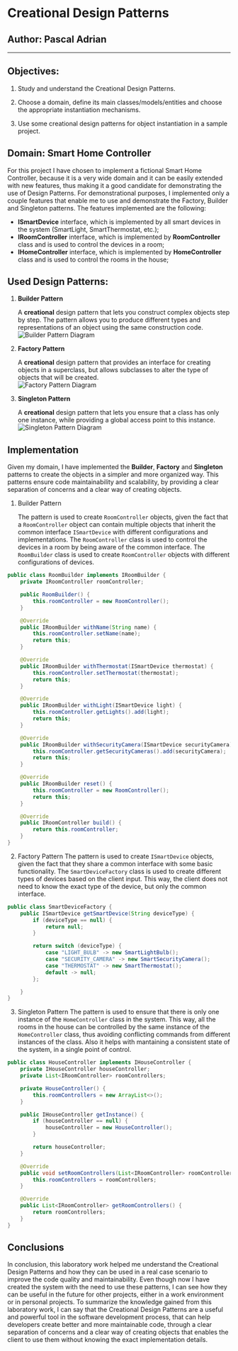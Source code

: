 # Creational Design Patterns


## Author: Pascal Adrian

----

## Objectives:

1. Study and understand the Creational Design Patterns.

2. Choose a domain, define its main classes/models/entities and choose the appropriate instantiation mechanisms.

3. Use some creational design patterns for object instantiation in a sample project.


## Domain: **Smart Home Controller**

For this project I have chosen to implement a fictional Smart Home Controller, because it is a very wide domain
and it can be easily extended with new features, thus making it a good candidate for demonstrating the use of
Design Patterns. For demonstrational purposes, I implemented only a couple features that enable me to use and 
demonstrate the Factory, Builder and Singleton patterns. The features implemented are the following: 

- **ISmartDevice** interface, which is implemented by all smart devices in the system (SmartLight, SmartThermostat, etc.);
- **IRoomController** interface, which is implemented by **RoomController** class and is used to control the devices in a room;
- **IHomeController** interface, which is implemented by **HomeController** class and is used to control the rooms in the house;


## Used Design Patterns:

1. **Builder Pattern** 

    A **creational** design pattern that lets you construct complex objects step by step. The pattern allows you to produce 
    different types and representations of an object using the same construction code.
    ![Builder Pattern Diagram](https://refactoring.guru/images/patterns/diagrams/builder/structure.png)

2. **Factory Pattern**

    A **creational** design pattern that provides an interface for creating objects in a superclass, but allows subclasses to 
    alter the type of objects that will be created.    
    ![Factory Pattern Diagram](https://refactoring.guru/images/patterns/diagrams/factory-method/structure.png)

3. **Singleton Pattern**

    A **creational** design pattern that lets you ensure that a class has only one instance, 
    while providing a global access point to this instance.
    ![Singleton Pattern Diagram](https://refactoring.guru/images/patterns/diagrams/singleton/structure-en.png)

## Implementation

Given my domain, I have implemented the **Builder**, **Factory** and **Singleton** patterns to create the objects in a 
simpler and more organized way. This patterns ensure code maintainability and scalability, by providing a clear separation
of concerns and a clear way of creating objects.

1. Builder Pattern 

    The pattern is used to create `RoomController` objects, given the fact that a `RoomController` object can contain multiple
    objects that inherit the common interface `ISmartDevice` with different configurations and implementations. The `RoomController`
    class is used to control the devices in a room by being aware of the common interface. The `RoomBuilder` class is used to create
    `RoomController` objects with different configurations of devices.

```java
public class RoomBuilder implements IRoomBuilder {
    private IRoomController roomController;

    public RoomBuilder() {
        this.roomController = new RoomController();
    }

    @Override
    public IRoomBuilder withName(String name) {
        this.roomController.setName(name);
        return this;
    }

    @Override
    public IRoomBuilder withThermostat(ISmartDevice thermostat) {
        this.roomController.setThermostat(thermostat);
        return this;
    }

    @Override
    public IRoomBuilder withLight(ISmartDevice light) {
        this.roomController.getLights().add(light);
        return this;
    }

    @Override
    public IRoomBuilder withSecurityCamera(ISmartDevice securityCamera) {
        this.roomController.getSecurityCameras().add(securityCamera);
        return this;
    }

    @Override
    public IRoomBuilder reset() {
        this.roomController = new RoomController();
        return this;
    }

    @Override
    public IRoomController build() {
        return this.roomController;
    }
}
```

2. Factory Pattern
    The pattern is used to create `ISmartDevice` objects, given the fact that they share a common interface with some basic
    functionality. The `SmartDeviceFactory` class is used to create different types of devices based on the client input.
    This way, the client does not need to know the exact type of the device, but only the common interface.

```java
public class SmartDeviceFactory {
    public ISmartDevice getSmartDevice(String deviceType) {
        if (deviceType == null) {
            return null;
        }

        return switch (deviceType) {
            case "LIGHT_BULB" -> new SmartLightBulb();
            case "SECURITY_CAMERA" -> new SmartSecurityCamera();
            case "THERMOSTAT" -> new SmartThermostat();
            default -> null;
        };

    }
}
```

3. Singleton Pattern
The pattern is used to ensure that there is only one instance of the `HomeController` class in the system. This way, all
the rooms in the house can be controlled by the same instance of the `HomeController` class, thus avoiding conflicting
commands from different instances of the class. Also it helps with mantaining a consistent state of the system, in a single
point of control.

```java
public class HouseController implements IHouseController {
    private IHouseController houseController;
    private List<IRoomController> roomControllers;

    private HouseController() {
        this.roomControllers = new ArrayList<>();
    }

    public IHouseController getInstance() {
        if (houseController == null) {
            houseController = new HouseController();
        }

        return houseController;
    }

    @Override
    public void setRoomControllers(List<IRoomController> roomControllers) {
        this.roomControllers = roomControllers;
    }

    @Override
    public List<IRoomController> getRoomControllers() {
        return roomControllers;
    }
}
```

## Conclusions

In conclusion, this laboratory work helped me understand the Creational Design Patterns and how they can be used in a real
case scenario to improve the code quality and maintainability. Even though now I have created the system with the need
to use these patterns, I can see how they can be useful in the future for other projects, either in a work environment or
in personal projects. To summarize the knowledge gained from this laboratory work, I can say that the Creational Design 
Patterns are a useful and powerful tool in the software development process, that can help developers create better and
more maintainable code, through a clear separation of concerns and a clear way of creating objects that enables the 
client to use them without knowing the exact implementation details.